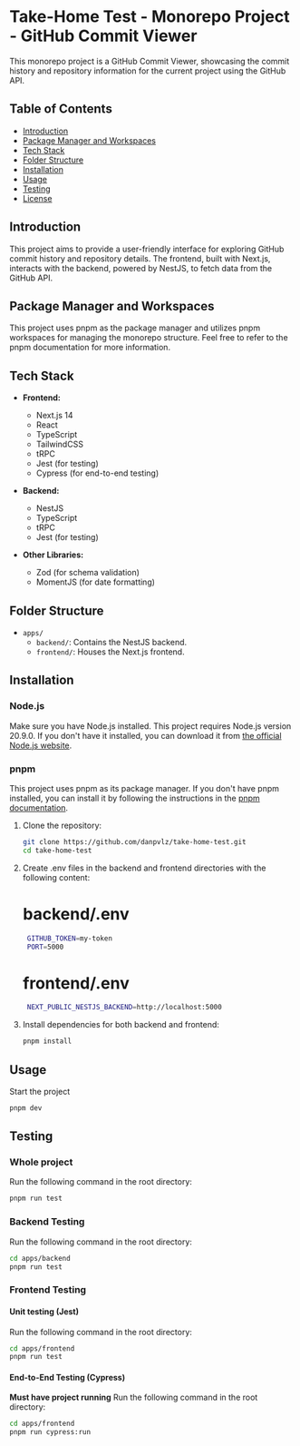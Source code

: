 # Take-Home Test - Monorepo Project - GitHub Commit Viewer

This monorepo project is a GitHub Commit Viewer, showcasing the commit history and repository information for the current project using the GitHub API.

## Table of Contents
- [Introduction](#introduction)
- [Package Manager and Workspaces](#package-manager-and-workspaces)
- [Tech Stack](#tech-stack)
- [Folder Structure](#folder-structure)
- [Installation](#installation)
- [Usage](#usage)
- [Testing](#testing)
- [License](#license)

## Introduction

This project aims to provide a user-friendly interface for exploring GitHub commit history and repository details. The frontend, built with Next.js, interacts with the backend, powered by NestJS, to fetch data from the GitHub API.

## Package Manager and Workspaces
This project uses pnpm as the package manager and utilizes pnpm workspaces for managing the monorepo structure.
Feel free to refer to the pnpm documentation for more information.

## Tech Stack

- **Frontend:**
  - Next.js 14
  - React
  - TypeScript
  - TailwindCSS
  - tRPC
  - Jest (for testing)
  - Cypress (for end-to-end testing)

- **Backend:**
  - NestJS
  - TypeScript
  - tRPC
  - Jest (for testing)

- **Other Libraries:**
  - Zod (for schema validation)
  - MomentJS (for date formatting)

## Folder Structure

- `apps/`
  - `backend/`: Contains the NestJS backend.
  - `frontend/`: Houses the Next.js frontend.

## Installation

### Node.js

Make sure you have Node.js installed. This project requires Node.js version 20.9.0. If you don't have it installed, you can download it from [the official Node.js website](https://nodejs.org/).

### pnpm

This project uses pnpm as its package manager. If you don't have pnpm installed, you can install it by following the instructions in the [pnpm documentation](https://pnpm.io/installation).


1. Clone the repository:

   ```bash
   git clone https://github.com/danpvlz/take-home-test.git
   cd take-home-test
    ```
2. Create .env files in the backend and frontend directories with the following content:
    # backend/.env
   ```bash
    GITHUB_TOKEN=my-token
    PORT=5000
    ```
    # frontend/.env
   ```bash
    NEXT_PUBLIC_NESTJS_BACKEND=http://localhost:5000
    ```
3. Install dependencies for both backend and frontend:

   ```bash
   pnpm install
    ```

## Usage

Start the project

```bash
pnpm dev
```

## Testing

### Whole project
Run the following command in the root directory:

```bash
pnpm run test
```
  
### Backend Testing

Run the following command in the root directory:
```bash
cd apps/backend
pnpm run test
```

### Frontend Testing 

#### Unit testing (Jest)

Run the following command in the root directory:
```bash
cd apps/frontend
pnpm run test
```

#### End-to-End Testing (Cypress)
**Must have project running**
Run the following command in the root directory:
```bash
cd apps/frontend
pnpm run cypress:run
```